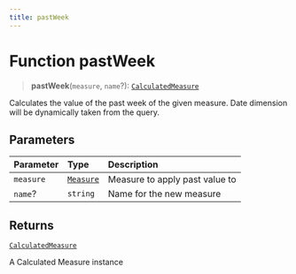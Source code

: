 ```yaml
---
title: pastWeek
---
```


# Function pastWeek

> **pastWeek**(`measure`, `name`?): [`CalculatedMeasure`](../../../interfaces/interface.CalculatedMeasure.md)

Calculates the value of the past week of the given measure.
Date dimension will be dynamically taken from the query.

## Parameters

| Parameter | Type | Description |
| :------ | :------ | :------ |
| `measure` | [`Measure`](../../../interfaces/interface.Measure.md) | Measure to apply past value to |
| `name`? | `string` | Name for the new measure |

## Returns

[`CalculatedMeasure`](../../../interfaces/interface.CalculatedMeasure.md)

A Calculated Measure instance

